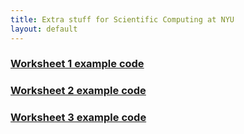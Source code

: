 ```yaml
---
title: Extra stuff for Scientific Computing at NYU
layout: default
---
```



### [Worksheet 1 example code](Matlab/Nonlinear/Steffensen.m)

### [Worksheet 2 example code](Matlab/Nonlinear/Newton2D.m)

### [Worksheet 3 example code](Matlab/LinearLeastSqs.m)

<!---
--->
